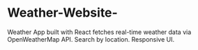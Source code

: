 # Weather-Website-
Weather App built with React fetches real-time weather data via OpenWeatherMap API. Search by location. Responsive UI.
